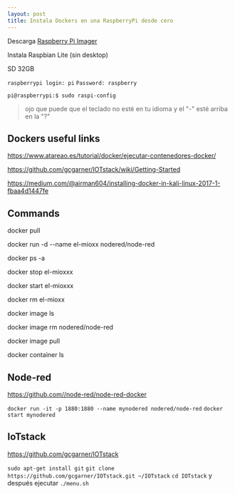 ```yaml
---
layout: post
title: Instala Dockers en una RaspberryPi desde cero
---
```

Descarga [Raspberry Pi Imager](https://www.raspberrypi.org/downloads/)

Instala Raspbian Lite (sin desktop)

SD 32GB

`raspberrypi login: pi`
`Password: raspberry`

`pi@raspberrypi:$ sudo raspi-config`
>ojo que puede que el teclado no esté en tu idioma y el "-" esté arriba en la "?"

## Dockers useful links
https://www.atareao.es/tutorial/docker/ejecutar-contenedores-docker/

https://github.com/gcgarner/IOTstack/wiki/Getting-Started

https://medium.com/@airman604/installing-docker-in-kali-linux-2017-1-fbaa4d1447fe

## Commands

docker pull 

docker run -d --name el-mioxx nodered/node-red

docker ps -a

docker stop el-mioxxx

docker start el-mioxxx

docker rm el-mioxx

docker image ls

docker image rm nodered/node-red

docker image pull

docker container ls

## Node-red

https://github.com//node-red/node-red-docker

`docker run -it -p 1880:1880 --name mynodered nodered/node-red`
`docker start mynodered`

## IoTstack

https://github.com/gcgarner/IOTstack

`sudo apt-get install git`
`git clone https://github.com/gcgarner/IOTstack.git ~/IOTstack`
`cd IOTstack` y después ejecutar
`./menu.sh`
